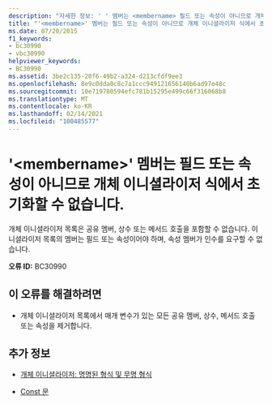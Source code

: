 ```yaml
---
description: "자세한 정보: ' ' 멤버는 <membername> 필드 또는 속성이 아니므로 개체 이니셜라이저 식에서 초기화할 수 없습니다."
title: "'<membername>' 멤버는 필드 또는 속성이 아니므로 개체 이니셜라이저 식에서 초기화할 수 없습니다."
ms.date: 07/20/2015
f1_keywords:
- bc30990
- vbc30990
helpviewer_keywords:
- BC30990
ms.assetid: 3be2c135-20f6-49b2-a324-d213cfdf9ee3
ms.openlocfilehash: 8e9c0dda0c8c7a1ccc949121656140b6ad97e48c
ms.sourcegitcommit: 10e719780594efc781b15295e499c66f316068b8
ms.translationtype: MT
ms.contentlocale: ko-KR
ms.lasthandoff: 02/14/2021
ms.locfileid: "100485577"
---
```

# <a name="member-membername-cannot-be-initialized-in-an-object-initializer-expression-because-it-is-not-a-field-or-property"></a>'\<membername>' 멤버는 필드 또는 속성이 아니므로 개체 이니셜라이저 식에서 초기화할 수 없습니다.

개체 이니셜라이저 목록은 공유 멤버, 상수 또는 메서드 호출을 포함할 수 없습니다. 이니셜라이저 목록의 멤버는 필드 또는 속성이어야 하며, 속성 멤버가 인수를 요구할 수 없습니다.  
  
 **오류 ID:** BC30990  
  
## <a name="to-correct-this-error"></a>이 오류를 해결하려면  
  
- 개체 이니셜라이저 목록에서 매개 변수가 있는 모든 공유 멤버, 상수, 메서드 호출 또는 속성을 제거합니다.  
  
## <a name="see-also"></a>추가 정보

- [개체 이니셜라이저: 명명된 형식 및 무명 형식](../programming-guide/language-features/objects-and-classes/object-initializers-named-and-anonymous-types.md)

- [Const 문](../language-reference/statements/const-statement.md)
